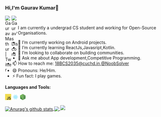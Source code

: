 ### Hi,I'm Gaurav Kumar👋

</a>
<a href="https://twitter.com/NoobSolver">
  <img align="left" alt="Gaurav Mathur | Twitter" width="21px" src="https://raw.githubusercontent.com/anuraghazra/anuraghazra/master/assets/twitter.svg" />
</a>
<a href="https://discord.gg/G7Uy75">
  <img align="left" alt="Gaurav's Discord" width="21px" src="https://raw.githubusercontent.com/anuraghazra/anuraghazra/master/assets/discord-round.svg" />
</a>

<br />

I am currently a undergrad CS student and working for Open-Source Organisations.

- 🔭 I’m currently working on Android projects.
- 🌱 I’m currently learning ReactJs,Javasript,Kotlin.
- 👯 I’m looking to collaborate on building communities.
- 💬 Ask me about App development,Competitive Programming.
- 📫 How to reach me: 18BCS2035@cuchd.in,[@NoobSolver](https://twitter.com/NoobSolver)
- 😄 Pronouns: He/Him.
- ⚡ Fun fact: I play games.

**Languages and Tools:**  

<code><img height="20" src="https://raw.githubusercontent.com/github/explore/80688e429a7d4ef2fca1e82350fe8e3517d3494d/topics/javascript/javascript.png"></code>
<code><img height="20" src="https://raw.githubusercontent.com/github/explore/80688e429a7d4ef2fca1e82350fe8e3517d3494d/topics/react/react.png"></code>
<code><img height="20" src="https://raw.githubusercontent.com/github/explore/80688e429a7d4ef2fca1e82350fe8e3517d3494d/topics/nodejs/nodejs.png"></code>    


<a href="https://github.com/anuraghazra/github-readme-stats">
  <img align="center" src="https://github-readme-stats.vercel.app/api?username=NoobSolver&show_icons=true&theme=radical" alt="Anurag's github stats" />
</a>
<a href="https://github.com/anuraghazra/github-readme-stats">
  <!-- Change the `github-readme-stats.anuraghazra1.vercel.app` to `github-readme-stats.vercel.app`  -->
  <img align="center" src="https://github-readme-stats.vercel.app/api/top-langs/?username=NoobSolver&layout=compact&theme=radical" />
</a>
 
<img src="https://raw.githubusercontent.com/saadeghi/saadeghi/master/dino.gif">
<br>
<br>

